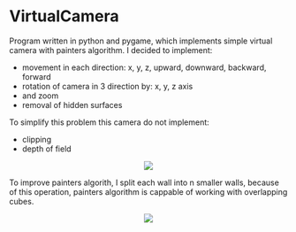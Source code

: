 # VirtualCamera
Program written in python and pygame, which implements simple virtual camera with painters algorithm. I decided to implement:
  - movement in each direction: x, y, z, upward, downward, backward, forward
  - rotation of camera in 3 direction by: x, y, z axis
  - and zoom
  - removal of hidden surfaces 

To simplify this problem this camera do not implement:
  - clipping
  - depth of field

<p align="center">
  <img src="https://user-images.githubusercontent.com/66008982/167433037-8d34d2d3-e974-48c9-8b3d-8efdd13ae3d6.png" />
</p>

To improve painters algorith, I split each wall into n smaller walls, because of this operation, painters algorithm is cappable of working with overlapping cubes.

<p align="center">
  <img src="https://user-images.githubusercontent.com/66008982/167432785-65147c50-383e-42f0-bbef-38e8500d4837.png" />
</p>


